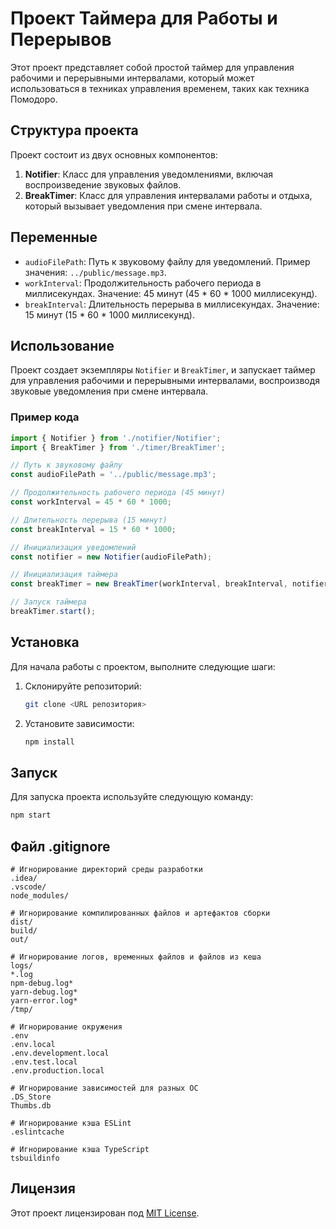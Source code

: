 # Проект Таймера для Работы и Перерывов

Этот проект представляет собой простой таймер для управления рабочими и перерывными интервалами, который может использоваться в техниках управления временем, таких как техника Помодоро.

## Структура проекта

Проект состоит из двух основных компонентов:

1. **Notifier**: Класс для управления уведомлениями, включая воспроизведение звуковых файлов.
2. **BreakTimer**: Класс для управления интервалами работы и отдыха, который вызывает уведомления при смене интервала.

## Переменные

- `audioFilePath`: Путь к звуковому файлу для уведомлений. Пример значения: `../public/message.mp3`.
- `workInterval`: Продолжительность рабочего периода в миллисекундах. Значение: 45 минут (45 * 60 * 1000 миллисекунд).
- `breakInterval`: Длительность перерыва в миллисекундах. Значение: 15 минут (15 * 60 * 1000 миллисекунд).

## Использование

Проект создает экземпляры `Notifier` и `BreakTimer`, и запускает таймер для управления рабочими и перерывными интервалами, воспроизводя звуковые уведомления при смене интервала.

### Пример кода

```typescript
import { Notifier } from './notifier/Notifier';
import { BreakTimer } from './timer/BreakTimer';

// Путь к звуковому файлу
const audioFilePath = '../public/message.mp3';

// Продолжительность рабочего периода (45 минут)
const workInterval = 45 * 60 * 1000;

// Длительность перерыва (15 минут)
const breakInterval = 15 * 60 * 1000;

// Инициализация уведомлений
const notifier = new Notifier(audioFilePath);

// Инициализация таймера
const breakTimer = new BreakTimer(workInterval, breakInterval, notifier);

// Запуск таймера
breakTimer.start();
```

## Установка

Для начала работы с проектом, выполните следующие шаги:

1. Склонируйте репозиторий:
   ```sh
   git clone <URL репозитория>
   ```
2. Установите зависимости:
   ```sh
   npm install
   ```

## Запуск

Для запуска проекта используйте следующую команду:

```sh
npm start
```

## Файл .gitignore

```plaintext
# Игнорирование директорий среды разработки
.idea/
.vscode/
node_modules/

# Игнорирование компилированных файлов и артефактов сборки
dist/
build/
out/

# Игнорирование логов, временных файлов и файлов из кеша
logs/
*.log
npm-debug.log*
yarn-debug.log*
yarn-error.log*
/tmp/

# Игнорирование окружения
.env
.env.local
.env.development.local
.env.test.local
.env.production.local

# Игнорирование зависимостей для разных ОС
.DS_Store
Thumbs.db

# Игнорирование кэша ESLint
.eslintcache

# Игнорирование кэша TypeScript
tsbuildinfo
```

## Лицензия

Этот проект лицензирован под [MIT License](LICENSE).
